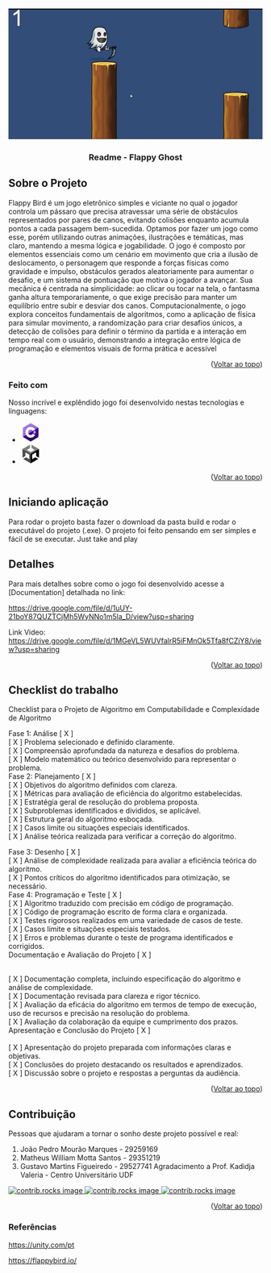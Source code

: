 <!-- Improved compatibility of back to top link: See: https://github.com/othneildrew/Best-README-Template/pull/73 -->
<a id="readme-top"></a>
<!--
*** Thanks for checking out the Best-README-Template. If you have a suggestion
*** that would make this better, please fork the repo and create a pull request
*** or simply open an issue with the tag "enhancement".
*** Don't forget to give the project a star!
*** Thanks again! Now go create something AMAZING! :D
-->



<!-- PROJECT SHIELDS -->
<!--
*** I'm using markdown "reference style" links for readability.
*** Reference links are enclosed in brackets [ ] instead of parentheses ( ).
*** See the bottom of this document for the declaration of the reference variables
*** for contributors-url, forks-url, etc. This is an optional, concise syntax you may use.
*** https://www.markdownguide.org/basic-syntax/#reference-style-links
-->



<!-- PROJECT LOGO -->
<br />
<div align="center">
  <a href="https://github.com/othneildrew/Best-README-Template">
    <img src="./Captura de tela 2024-11-25 203538.png" alt="Logo">
  </a>

  <h3 align="center">Readme - Flappy Ghost</h3>
</div>



<!-- ABOUT THE PROJECT -->
## Sobre o Projeto

Flappy Bird é um jogo eletrônico simples e viciante no qual o jogador controla um pássaro que 
precisa atravessar uma série de obstáculos representados por pares de canos, evitando colisões enquanto 
acumula pontos a cada passagem bem-sucedida. Optamos por fazer um jogo como esse, porém utilizando 
outras animações, ilustrações e temáticas, mas claro, mantendo a mesma lógica e jogabilidade. O jogo é 
composto por elementos essenciais como um cenário em movimento que cria a ilusão de deslocamento, o 
personagem que responde a forças físicas como gravidade e impulso, obstáculos gerados aleatoriamente para 
aumentar o desafio, e um sistema de pontuação que motiva o jogador a avançar. Sua mecânica é centrada na 
simplicidade: ao clicar ou tocar na tela, o fantasma ganha altura temporariamente, o que exige precisão para 
manter um equilíbrio entre subir e desviar dos canos. Computacionalmente, o jogo explora conceitos 
fundamentais de algoritmos, como a aplicação de física para simular movimento, a randomização para criar 
desafios únicos, a detecção de colisões para definir o término da partida e a interação em tempo real com o 
usuário, demonstrando a integração entre lógica de programação e elementos visuais de forma prática e 
acessível

<p align="right">(<a href="#readme-top">Voltar ao topo</a>)</p>



### Feito com

Nosso incrível e explêndido jogo foi desenvolvido nestas tecnologias e linguagens:

* <img src="./178512870-f58e1b32-b738-4949-a566-be513f28d439.png" width="40" height="40">
* <img src="./images.png" width="40" height="40">

<p align="right">(<a href="#readme-top">Voltar ao topo</a>)</p>



<!-- GETTING STARTED -->
## Iniciando aplicação

Para rodar o projeto basta fazer o download da pasta build e rodar o executável do projeto (.exe). O projeto foi feito pensando em ser simples e fácil de se executar. Just take and play

<!-- USAGE EXAMPLES -->
## Detalhes

Para mais detalhes sobre como o jogo foi desenvolvido acesse a [Documentation] detalhada no link:

https://drive.google.com/file/d/1uUY-21boY87QUZTCjMh5WyNNo1m5la_D/view?usp=sharing

Link Video:
https://drive.google.com/file/d/1MGeVL5WUVfalrR5iFMnOk5Tfa8fCZjY8/view?usp=sharing

<p align="right">(<a href="#readme-top">Voltar ao topo</a>)</p>



<!-- ROADMAP -->
## Checklist do trabalho

Checklist para o Projeto de Algoritmo em Computabilidade e Complexidade de Algoritmo

Fase 1: Análise [ X ] 
<br>
[ X ] Problema selecionado e definido claramente.<br>
[ X ]  Compreensão aprofundada da natureza e desafios do problema.<br>
[ X ] Modelo matemático ou teórico desenvolvido para representar o problema.
<br>
Fase 2: Planejamento [ X ] 
<br>[ X ] Objetivos do algoritmo definidos com clareza.
<br> [ X ] Métricas para avaliação de eficiência do algoritmo estabelecidas.
<br> [ X ] Estratégia geral de resolução do problema proposta.
<br> [ X ] Subproblemas identificados e divididos, se aplicável.
<br> [ X ] Estrutura geral do algoritmo esboçada.
<br> [ X ] Casos limite ou situações especiais identificados.
<br> [ X ] Análise teórica realizada para verificar a correção do algoritmo.

Fase 3: Desenho [ X ] 
<br> [ X ] Análise de complexidade realizada para avaliar a eficiência teórica do algoritmo.
<br> [ X ] Pontos críticos do algoritmo identificados para otimização, se necessário.
<br>Fase 4: Programação e Teste [ X ] 
<br>
[ X ] Algoritmo traduzido com precisão em código de programação.<br>
[ X ] Código de programação escrito de forma clara e organizada.<br>
[ X ]  Testes rigorosos realizados em uma variedade de casos de teste.<br>
[ X ] Casos limite e situações especiais testados.<br>
[ X ] Erros e problemas durante o teste de programa identificados e corrigidos.
<br>Documentação e Avaliação do Projeto [ X ] 

<br> [ X ] Documentação completa, incluindo especificação do algoritmo e análise de complexidade.
<br> [ X ] Documentação revisada para clareza e rigor técnico.
<br> [ X ] Avaliação da eficácia do algoritmo em termos de tempo de execução, uso de recursos e precisão na resolução do problema.
<br> [ X ] Avaliação da colaboração da equipe e cumprimento dos prazos.
Apresentação e Conclusão do Projeto [ X ] 
<br>
<br>[ X ] Apresentação do projeto preparada com informações claras e objetivas.<br>
[ X ] Conclusões do projeto destacando os resultados e aprendizados.<br>
[ X ] Discussão sobre o projeto e respostas a perguntas da audiência.
<p align="right">(<a href="#readme-top">Voltar ao topo</a>)</p>



<!-- CONTRIBUTING -->
## Contribuição

Pessoas que ajudaram a tornar o sonho deste projeto possível e real:

1. João Pedro Mourão Marques - 29259169
2. Matheus William Motta Santos - 29351219
3. Gustavo Martins Figueiredo - 29527741
Agradacimento a Prof. Kadidja Valeria - Centro Universitário UDF



<a href="https://github.com/GustaM0?tab=following">
  <img src="https://avatars.githubusercontent.com/u/169943962?v=4" alt="contrib.rocks image"  width="80" height="80" />
</a>

<a href="https://github.com/JoaoP3droMM">
  <img src="https://avatars.githubusercontent.com/u/105229253?v=4" alt="contrib.rocks image"  width="80" height="80" />
</a>

<a href="https://github.com/MWILLITT">
  <img src="https://avatars.githubusercontent.com/u/103945425?v=4" alt="contrib.rocks image"  width="80" height="80"/>
</a>

<p align="right">(<a href="#readme-top">Voltar ao topo</a>)</p>


### Referências

https://unity.com/pt

https://flappybird.io/


<!-- MARKDOWN LINKS & IMAGES -->
<!-- https://www.markdownguide.org/basic-syntax/#reference-style-links -->
[contributors-shield]: https://img.shields.io/github/contributors/othneildrew/Best-README-Template.svg?style=for-the-badge
[contributors-url]: https://github.com/othneildrew/Best-README-Template/graphs/contributors
[forks-shield]: https://img.shields.io/github/forks/othneildrew/Best-README-Template.svg?style=for-the-badge
[forks-url]: https://github.com/othneildrew/Best-README-Template/network/members
[stars-shield]: https://img.shields.io/github/stars/othneildrew/Best-README-Template.svg?style=for-the-badge
[stars-url]: https://github.com/othneildrew/Best-README-Template/stargazers
[issues-shield]: https://img.shields.io/github/issues/othneildrew/Best-README-Template.svg?style=for-the-badge
[issues-url]: https://github.com/othneildrew/Best-README-Template/issues
[license-shield]: https://img.shields.io/github/license/othneildrew/Best-README-Template.svg?style=for-the-badge
[license-url]: https://github.com/othneildrew/Best-README-Template/blob/master/LICENSE.txt
[linkedin-shield]: https://img.shields.io/badge/-LinkedIn-black.svg?style=for-the-badge&logo=linkedin&colorB=555
[linkedin-url]: https://linkedin.com/in/othneildrew
[product-screenshot]: images/screenshot.png
[Next.js]: https://img.shields.io/badge/next.js-000000?style=for-the-badge&logo=nextdotjs&logoColor=white
[Next-url]: https://nextjs.org/
[React.js]: https://img.shields.io/badge/React-20232A?style=for-the-badge&logo=react&logoColor=61DAFB
[React-url]: https://reactjs.org/
[Vue.js]: https://img.shields.io/badge/Vue.js-35495E?style=for-the-badge&logo=vuedotjs&logoColor=4FC08D
[Vue-url]: https://vuejs.org/
[Angular.io]: https://img.shields.io/badge/Angular-DD0031?style=for-the-badge&logo=angular&logoColor=white
[Angular-url]: https://angular.io/
[Svelte.dev]: https://img.shields.io/badge/Svelte-4A4A55?style=for-the-badge&logo=svelte&logoColor=FF3E00
[Svelte-url]: https://svelte.dev/
[Laravel.com]: https://img.shields.io/badge/Laravel-FF2D20?style=for-the-badge&logo=laravel&logoColor=white
[Laravel-url]: https://laravel.com
[Bootstrap.com]: https://img.shields.io/badge/Bootstrap-563D7C?style=for-the-badge&logo=bootstrap&logoColor=white
[Bootstrap-url]: https://getbootstrap.com
[JQuery.com]: https://img.shields.io/badge/jQuery-0769AD?style=for-the-badge&logo=jquery&logoColor=white
[JQuery-url]: https://jquery.com 
